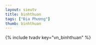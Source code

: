 ```yaml
---
layout: sieutv
title: binhthuan
tags: ["Địa Phương"]
thumb: binhthuan
---
```

{% include tvadv key="vn_binhthuan" %}